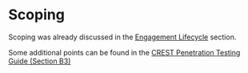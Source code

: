 # Scoping

Scoping was already discussed in the [Engagement Lifecycle](./Engagement-Lifecycle.md#scoping) section. 

Some additional points can be found in the [CREST Penetration Testing Guide (Section B3)](https://www.crest-approved.org/wp-content/uploads/2022/04/CREST-Penetration-Testing-Guide-1.pdf)

